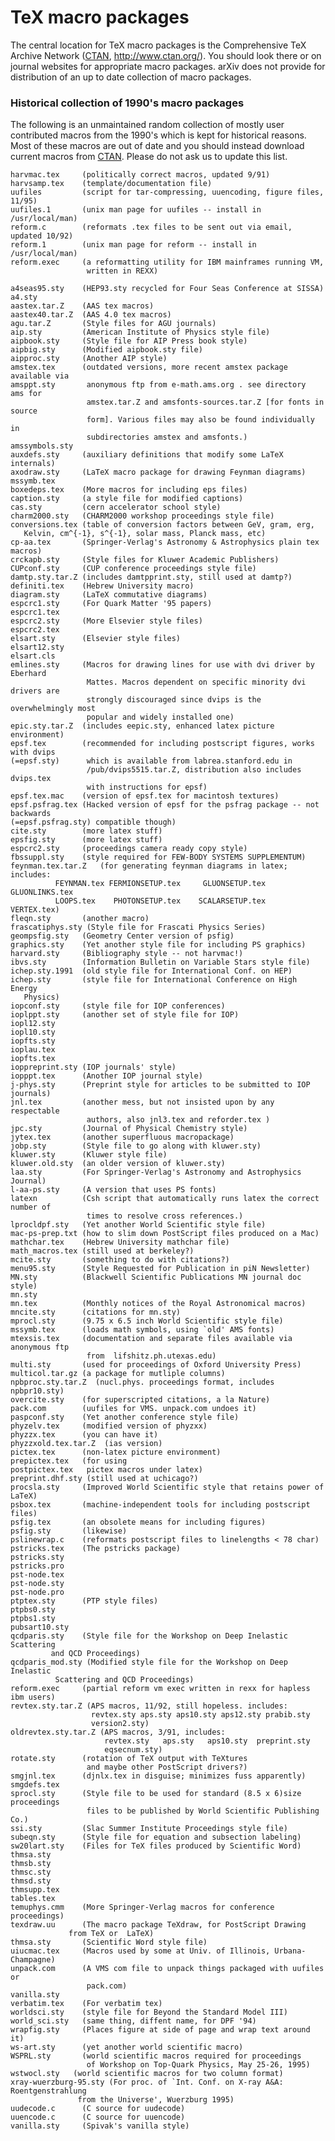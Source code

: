 TeX macro packages
==================

The central location for TeX macro packages is the Comprehensive TeX
Archive Network ([CTAN](http://www.ctan.org/), <http://www.ctan.org/>).
You should look there or on journal websites for appropriate macro
packages. arXiv does not provide for distribution of an up to date
collection of macro packages.

### Historical collection of 1990's macro packages

The following is an unmaintained random collection of mostly user
contributed macros from the 1990's which is kept for historical reasons.
Most of these macros are out of date and you should instead download
current macros from [CTAN](http://www.ctan.org/). Please do not ask us
to update this list.

    harvmac.tex     (politically correct macros, updated 9/91)
    harvsamp.tex    (template/documentation file)
    uufiles         (script for tar-compressing, uuencoding, figure files, 11/95)
    uufiles.1       (unix man page for uufiles -- install in /usr/local/man)
    reform.c        (reformats .tex files to be sent out via email, updated 10/92)
    reform.1        (unix man page for reform -- install in /usr/local/man)
    reform.exec     (a reformatting utility for IBM mainframes running VM,
                     written in REXX)

    a4seas95.sty    (HEP93.sty recycled for Four Seas Conference at SISSA)
    a4.sty  
    aastex.tar.Z    (AAS tex macros)
    aastex40.tar.Z  (AAS 4.0 tex macros)
    agu.tar.Z       (Style files for AGU journals) 
    aip.sty         (American Institute of Physics style file)
    aipbook.sty     (Style file for AIP Press book style)
    aipbig.sty      (Modified aipbook.sty file)
    aipproc.sty     (Another AIP style)
    amstex.tex      (outdated versions, more recent amstex package available via
    amsppt.sty       anonymous ftp from e-math.ams.org . see directory  ams for
                     amstex.tar.Z and amsfonts-sources.tar.Z [for fonts in source 
                     form]. Various files may also be found individually in 
                     subdirectories amstex and amsfonts.)
    amssymbols.sty  
    auxdefs.sty     (auxiliary definitions that modify some LaTeX internals)
    axodraw.sty     (LaTeX macro package for drawing Feynman diagrams)
    mssymb.tex  
    boxedeps.tex    (More macros for including eps files)
    caption.sty     (a style file for modified captions)
    cas.sty         (cern accelerator school style)
    charm2000.sty   (CHARM2000 workshop proceedings style file)
    conversions.tex (table of conversion factors between GeV, gram, erg,
       Kelvin, cm^{-1}, s^{-1}, solar mass, Planck mass, etc)
    cp-aa.tex       (Springer-Verlag's Astronomy & Astrophysics plain tex macros)
    crckapb.sty     (Style files for Kluwer Academic Publishers)
    CUPconf.sty     (CUP conference proceedings style file)
    damtp.sty.tar.Z (includes damtpprint.sty, still used at damtp?)  
    definiti.tex    (Hebrew University macro)
    diagram.sty     (LaTeX commutative diagrams)
    espcrc1.sty     (For Quark Matter '95 papers)
    espcrc1.tex
    espcrc2.sty     (More Elsevier style files)
    espcrc2.tex
    elsart.sty      (Elsevier style files)
    elsart12.sty 
    elsart.cls
    emlines.sty     (Macros for drawing lines for use with dvi driver by Eberhard 
                     Mattes. Macros dependent on specific minority dvi drivers are 
                     strongly discouraged since dvips is the overwhelmingly most 
                     popular and widely installed one)
    epic.sty.tar.Z  (includes eepic.sty, enhanced latex picture environment)  
    epsf.tex        (recommended for including postscript figures, works with dvips
    (=epsf.sty)      which is available from labrea.stanford.edu in 
                     /pub/dvips5515.tar.Z, distribution also includes dvips.tex 
                     with instructions for epsf)
    epsf.tex.mac    (version of epsf.tex for macintosh textures)
    epsf.psfrag.tex (Hacked version of epsf for the psfrag package -- not backwards
    (=epsf.psfrag.sty) compatible though)
    cite.sty        (more latex stuff) 
    epsfig.sty      (more latex stuff)
    espcrc2.sty     (proceedings camera ready copy style)
    fbssuppl.sty    (style required for FEW-BODY SYSTEMS SUPPLEMENTUM)
    feynman.tex.tar.Z   (for generating feynman diagrams in latex; includes:
              FEYNMAN.tex FERMIONSETUP.tex     GLUONSETUP.tex    GLUONLINKS.tex
              LOOPS.tex    PHOTONSETUP.tex    SCALARSETUP.tex    VERTEX.tex)
    fleqn.sty       (another macro)
    frascatiphys.sty (Style file for Frascati Physics Series)
    geompsfig.sty   (Geometry Center version of psfig)
    graphics.sty    (Yet another style file for including PS graphics)
    harvard.sty     (Bibliography style -- not harvmac!)
    ibvs.sty        (Information Bulletin on Variable Stars style file)
    ichep.sty.1991  (old style file for International Conf. on HEP)
    ichep.sty       (style file for International Conference on High Energy 
       Physics)
    iopconf.sty     (style file for IOP conferences)
    ioplppt.sty     (another set of style file for IOP)
    iopl12.sty 
    iopl10.sty
    iopfts.sty
    ioplau.tex
    iopfts.tex
    ioppreprint.sty (IOP journals' style)
    iopppt.tex      (Another IOP journal style)
    j-phys.sty      (Preprint style for articles to be submitted to IOP journals)
    jnl.tex         (another mess, but not insisted upon by any respectable 
                     authors, also jnl3.tex and reforder.tex )
    jpc.sty         (Journal of Physical Chemistry style)
    jytex.tex       (another superfluous macropackage)
    jobp.sty        (Style file to go along with kluwer.sty)
    kluwer.sty      (Kluwer style file)
    kluwer.old.sty  (an older version of kluwer.sty)
    laa.sty         (For Springer-Verlag's Astronomy and Astrophysics Journal)
    l-aa-ps.sty     (A version that uses PS fonts)
    latexn          (Csh script that automatically runs latex the correct number of
                     times to resolve cross references.)
    lprocldpf.sty   (Yet another World Scientific style file)
    mac-ps-prep.txt (how to slim down PostScript files produced on a Mac)
    mathchar.tex    (Hebrew University mathchar file)
    math_macros.tex (still used at berkeley?)
    mcite.sty       (something to do with citations?)
    menu95.sty      (Style Requested for Publication in piN Newsletter)
    MN.sty          (Blackwell Scientific Publications MN journal doc style)
    mn.sty
    mn.tex          (Monthly notices of the Royal Astronomical macros)
    mncite.sty      (citations for mn.sty)
    mprocl.sty      (9.75 x 6.5 inch World Scientific style file)
    mssymb.tex      (loads math symbols, using `old' AMS fonts)
    mtexsis.tex     (documentation and separate files available via anonymous ftp
                     from  lifshitz.ph.utexas.edu)
    multi.sty       (used for proceedings of Oxford University Press)
    multicol.tar.gz (a package for mutliple columns)
    npbproc.sty.tar.Z  (nucl.phys. proceedings format, includes npbpr10.sty)  
    overcite.sty    (for superscripted citations, a la Nature)
    pack.com        (uufiles for VMS. unpack.com undoes it)
    paspconf.sty    (Yet another conference style file)
    phyzelv.tex     (modified version of phyzxx)
    phyzzx.tex      (you can have it)
    phyzzxold.tex.tar.Z  (ias version)  
    pictex.tex      (non-latex picture environment)
    prepictex.tex   (for using 
    postpictex.tex   pictex macros under latex)
    preprint.dhf.sty (still used at uchicago?)
    procsla.sty     (Improved World Scientific style that retains power of LaTeX)
    psbox.tex       (machine-independent tools for including postscript files)
    psfig.tex       (an obsolete means for including figures)
    psfig.sty       (likewise)
    pslinewrap.c    (reformats postscript files to linelengths < 78 char)
    pstricks.tex    (The pstricks package)
    pstricks.sty
    pstricks.pro
    pst-node.tex
    pst-node.sty
    pst-node.pro
    ptptex.sty      (PTP style files)
    ptpbs0.sty
    ptpbs1.sty
    pubsart10.sty
    qcdparis.sty    (Style file for the Workshop on Deep Inelastic Scattering 
             and QCD Proceedings)
    qcdparis_mod.sty (Modified style file for the Workshop on Deep Inelastic 
              Scattering and QCD Proceedings)
    reform.exec     (partial reform vm exec written in rexx for hapless ibm users)
    revtex.sty.tar.Z (APS macros, 11/92, still hopeless. includes:  
                      revtex.sty aps.sty aps10.sty aps12.sty prabib.sty 
                      version2.sty)
    oldrevtex.sty.tar.Z (APS macros, 3/91, includes:  
                         revtex.sty   aps.sty   aps10.sty  preprint.sty  
                         eqsecnum.sty)
    rotate.sty      (rotation of TeX output with TeXtures
                     and maybe other PostScript drivers?)
    smgjnl.tex      (djnlx.tex in disguise; minimizes fuss apparently)
    smgdefs.tex
    sprocl.sty      (Style file to be used for standard (8.5 x 6)size proceedings 
                     files to be published by World Scientific Publishing Co.)
    ssi.sty         (Slac Summer Institute Proceedings style file)
    subeqn.sty      (Style file for equation and subsection labeling)
    sw20lart.sty    (Files for TeX files produced by Scientific Word)
    thmsa.sty
    thmsb.sty
    thmsc.sty
    thmsd.sty
    thmsupp.tex
    tables.tex  
    temuphys.cmm    (More Springer-Verlag macros for conference proceedings)
    texdraw.uu      (The macro package TeXdraw, for PostScript Drawing 
                 from TeX or  LaTeX)
    thmsa.sty       (Scientific Word style file)
    uiucmac.tex     (Macros used by some at Univ. of Illinois, Urbana-Champagne)
    unpack.com      (A VMS com file to unpack things packaged with uufiles or 
                     pack.com)
    vanilla.sty 
    verbatim.tex    (For verbatim tex)
    worldsci.sty    (style file for Beyond the Standard Model III)
    world_sci.sty   (same thing, diffent name, for DPF '94)
    wrapfig.sty     (Places figure at side of page and wrap text around it)
    ws-art.sty      (yet another world scientific macro)
    WSPRL.sty       (world scientific macros required for proceedings
                     of Workshop on Top-Quark Physics, May 25-26, 1995)
    wstwocl.sty   (world scientific macros for two column format)
    xray-wuerzburg-95.sty (For proc. of `Int. Conf. on X-ray A&A: Roentgenstrahlung
                   from the Universe', Wuerzburg 1995)
    uudecode.c      (C source for uudecode)
    uuencode.c      (C source for uuencode)
    vanilla.sty     (Spivak's vanilla style)
